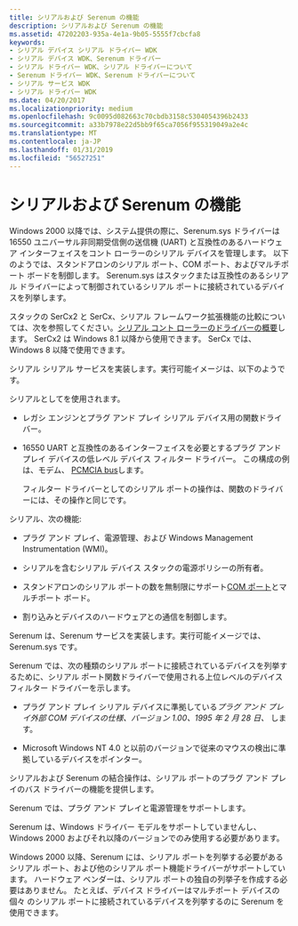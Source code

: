 ```yaml
---
title: シリアルおよび Serenum の機能
description: シリアルおよび Serenum の機能
ms.assetid: 47202203-935a-4e1a-9b05-5555f7cbcfa8
keywords:
- シリアル デバイス シリアル ドライバー WDK
- シリアル デバイス WDK、Serenum ドライバー
- シリアル ドライバー WDK、シリアル ドライバーについて
- Serenum ドライバー WDK、Serenum ドライバーについて
- シリアル サービス WDK
- シリアル ドライバー WDK
ms.date: 04/20/2017
ms.localizationpriority: medium
ms.openlocfilehash: 9c0095d082663c70cbdb3158c5304054396b2433
ms.sourcegitcommit: a33b7978e22d5bb9f65ca7056f955319049a2e4c
ms.translationtype: MT
ms.contentlocale: ja-JP
ms.lasthandoff: 01/31/2019
ms.locfileid: "56527251"
---
```

# <a name="features-of-serial-and-serenum"></a>シリアルおよび Serenum の機能





Windows 2000 以降では、システム提供の際に、Serenum.sys ドライバーは 16550 ユニバーサル非同期受信側の送信機 (UART) と互換性のあるハードウェア インターフェイスをコント ローラーのシリアル デバイスを管理します。 以下のようでは、スタンドアロンのシリアル ポート、COM ポート、およびマルチポート ボードを制御します。 Serenum.sys はスタックまたは互換性のあるシリアル ドライバーによって制御されているシリアル ポートに接続されているデバイスを列挙します。

スタックの SerCx2 と SerCx、シリアル フレームワーク拡張機能の比較については、次を参照してください。[シリアル コント ローラーのドライバーの概要](serial-drivers-overview.md)します。 SerCx2 は Windows 8.1 以降から使用できます。 SerCx では、Windows 8 以降で使用できます。

シリアル シリアル サービスを実装します。実行可能イメージは、以下のようです。

シリアルとしてを使用されます。

-   レガシ エンジンとプラグ アンド プレイ シリアル デバイス用の関数ドライバー。

-   16550 UART と互換性のあるインターフェイスを必要とするプラグ アンド プレイ デバイスの低レベル デバイス フィルター ドライバー。 この構成の例は、モデム、 [PCMCIA bus](https://go.microsoft.com/fwlink/p/?LinkId=799534)します。

    フィルター ドライバーとしてのシリアル ポートの操作は、関数のドライバーには、その操作と同じです。

シリアル、次の機能:

-   プラグ アンド プレイ、電源管理、および Windows Management Instrumentation (WMI)。

-   シリアルを含むシリアル デバイス スタックの電源ポリシーの所有者。

-   スタンドアロンのシリアル ポートの数を無制限にサポート[COM ポート](configuration-of-com-ports.md)とマルチポート ボード。

-   割り込みとデバイスのハードウェアとの通信を制御します。

Serenum は、Serenum サービスを実装します。実行可能イメージでは、Serenum.sys です。

Serenum では、次の種類のシリアル ポートに接続されているデバイスを列挙するために、シリアル ポート関数ドライバーで使用される上位レベルのデバイス フィルター ドライバーを示します。

-   プラグ アンド プレイ シリアル デバイスに準拠している*プラグ アンド プレイ外部 COM デバイスの仕様、バージョン 1.00、1995 年 2 月 28 日、* します。

-   Microsoft Windows NT 4.0 と以前のバージョンで従来のマウスの検出に準拠しているデバイスをポインター。

シリアルおよび Serenum の結合操作は、シリアル ポートのプラグ アンド プレイのバス ドライバーの機能を提供します。

Serenum では、プラグ アンド プレイと電源管理をサポートします。

Serenum は、Windows ドライバー モデルをサポートしていませんし、Windows 2000 およびそれ以降のバージョンでのみ使用する必要があります。

Windows 2000 以降、Serenum には、シリアル ポートを列挙する必要があるシリアル ポート、および他のシリアル ポート機能ドライバーがサポートしています。 ハードウェア ベンダーは、シリアル ポートの独自の列挙子を作成する必要はありません。 たとえば、デバイス ドライバーはマルチポート デバイスの個々 のシリアル ポートに接続されているデバイスを列挙するのに Serenum を使用できます。

 

 





